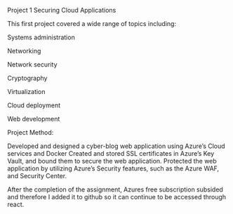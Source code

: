 Project 1 Securing Cloud Applications

This first project covered a wide range of topics including: 

Systems administration

Networking

Network security

Cryptography

Virtualization

Cloud deployment

Web development


Project Method:

Developed and designed a cyber-blog web application using Azure’s Cloud services and Docker
Created and stored SSL certificates in Azure’s Key Vault, and bound them to secure the web application.
Protected the web application by utilizing Azure’s Security features, such as the Azure WAF, and Security Center.

After the completion of the assignment, Azures free subscription subsided and therefore I added it to github so it can continue to be accessed through react.

